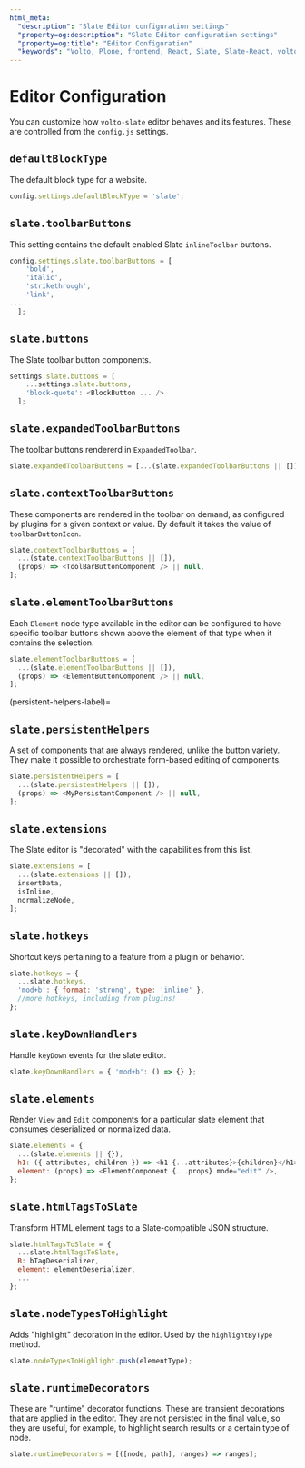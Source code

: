 ```yaml
---
html_meta:
  "description": "Slate Editor configuration settings"
  "property=og:description": "Slate Editor configuration settings"
  "property=og:title": "Editor Configuration"
  "keywords": "Volto, Plone, frontend, React, Slate, Slate-React, volto-slate"
---
```


# Editor Configuration

You can customize how `volto-slate` editor behaves and its features.
These are controlled from the `config.js` settings.

## `defaultBlockType`

The default block type for a website.

```js
config.settings.defaultBlockType = 'slate';
```

## `slate.toolbarButtons`

This setting contains the default enabled Slate `inlineToolbar` buttons.

```js
config.settings.slate.toolbarButtons = [
    'bold',
    'italic',
    'strikethrough',
    'link',
...
  ];
```

## `slate.buttons`

The Slate toolbar button components.

```js
settings.slate.buttons = [
    ...settings.slate.buttons,
    'block-quote': <BlockButton ... />
  ];
```

## `slate.expandedToolbarButtons`

The toolbar buttons rendererd in `ExpandedToolbar`.

```js
slate.expandedToolbarButtons = [...(slate.expandedToolbarButtons || []), LINK];
```

## `slate.contextToolbarButtons`

These components are rendered in the toolbar on demand, as configured by plugins for a given context or value.
By default it takes the value of `toolbarButtonIcon`.

```js
slate.contextToolbarButtons = [
  ...(state.contextToolbarButtons || []),
  (props) => <ToolBarButtonComponent /> || null,
];
```

## `slate.elementToolbarButtons`

Each `Element` node type available in the editor can be configured to have specific toolbar buttons shown above the element of that type when it contains the selection.

```js
slate.elementToolbarButtons = [
  ...(slate.elementToolbarButtons || []),
  (props) => <ElementButtonComponent /> || null,
];
```

(persistent-helpers-label)=

## `slate.persistentHelpers`

A set of components that are always rendered, unlike the button variety.
They make it possible to orchestrate form-based editing of components.

```js
slate.persistentHelpers = [
  ...(slate.persistentHelpers || []),
  (props) => <MyPersistantComponent /> || null,
];
```

## `slate.extensions`

The Slate editor is "decorated" with the capabilities from this list.

```js
slate.extensions = [
  ...(slate.extensions || []),
  insertData,
  isInline,
  normalizeNode,
];
```

## `slate.hotkeys`

Shortcut keys pertaining to a feature from a plugin or behavior.

```js
slate.hotkeys = {
  ...slate.hotkeys,
  'mod+b': { format: 'strong', type: 'inline' },
  //more hotkeys, including from plugins!
};
```

## `slate.keyDownHandlers`

Handle `keyDown` events for the slate editor.

```js
slate.keyDownHandlers = { 'mod+b': () => {} };
```

## `slate.elements`

Render `View` and `Edit` components for a particular slate element that consumes deserialized or normalized data.

```js
slate.elements = {
  ...(slate.elements || {}),
  h1: ({ attributes, children }) => <h1 {...attributes}>{children}</h1>,
  element: (props) => <ElementComponent {...props} mode="edit" />,
};
```

## `slate.htmlTagsToSlate`

Transform HTML element tags to a Slate-compatible JSON structure.

```js
slate.htmlTagsToSlate = {
  ...slate.htmlTagsToSlate,
  B: bTagDeserializer,
  element: elementDeserializer,
  ...
};
```

## `slate.nodeTypesToHighlight`

Adds "highlight" decoration in the editor.
Used by the `highlightByType` method.

```js
slate.nodeTypesToHighlight.push(elementType);
```

## `slate.runtimeDecorators`

These are "runtime" decorator functions.
These are transient decorations that are applied in the editor.
They are not persisted in the final value, so they are useful, for example, to highlight search results or a certain type of node.

```js
slate.runtimeDecorators = [([node, path], ranges) => ranges];
```
